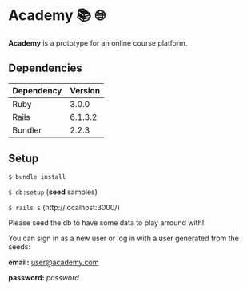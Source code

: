 # Academy :books: :globe_with_meridians:

**Academy** is a prototype for an online course platform.

## Dependencies

|  Dependency | Version |
| ------------ | ------------ |
|  Ruby | 3.0.0  |
|  Rails | 6.1.3.2  |
| Bundler |2.2.3|


## Setup

`$ bundle install`

`$ db:setup` (**seed** samples)

`$ rails s` (http://localhost:3000/)

Please seed the db to have some data to play arround with!

You can sign in as a new user or log in with a user generated from the seeds:

**email:** user@academy.com

**password:** *password*

